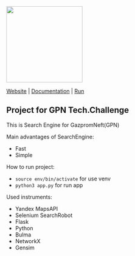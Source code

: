 <img src=https://reg.gpn-techchallenge.ru/assets/images/side.png width=200 />

[Website]() |
[Documentation]() |
[Run]()

Project for GPN Tech.Challenge
-----------
This is Search Engine for GazpromNeft(GPN)

Main advantages of SearchEngine:
* Fast
* Simple

How to run project:
* `source env/bin/activate` for use venv
* `python3 app.py` for run app

Used instruments:

* Yandex MapsAPI
* Selenium SearchRobot
* Flask
* Python
* Bulma
* NetworkX
* Gensim